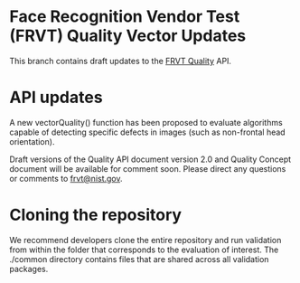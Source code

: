 
# Face Recognition Vendor Test (FRVT) Quality Vector Updates
This branch contains draft updates to the [FRVT Quality](https://pages.nist.gov/frvt/html/frvt_quality.html) API.    

# API updates
A new vectorQuality() function has been proposed to evaluate algorithms capable of detecting specific defects in images (such as non-frontal head orientation).

Draft versions of the Quality API document version 2.0 and Quality Concept document will be available for comment soon.  Please direct any questions or comments to frvt@nist.gov.

# Cloning the repository
We recommend developers clone the entire repository and run validation from within
the folder that corresponds to the evaluation of interest.  The ./common directory
contains files that are shared across all validation packages.

